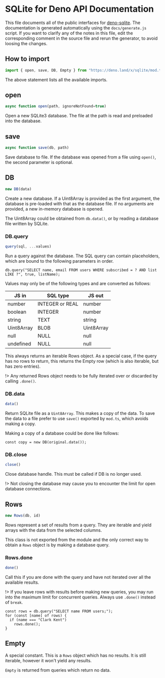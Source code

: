 # SQLite for Deno API Documentation

This file documents all of the public interfaces for [deno-sqlite](https://github.com/dyedgreen/deno-sqlite).
The documentation is generated automatically using the `docs/generate.js` script. If you want to
clarify any of the notes in this file, edit the corresponding comment in the source file and
rerun the generator, to avoid loosing the changes.


## How to import
```javascript
import { open, save, DB, Empty } from "https://deno.land/x/sqlite/mod.ts"
```
The above statement lists all the available imports.


## open
```javascript
async function open(path, ignoreNotFound=true)
```
Open a new SQLite3 database. The file at
the path is read and preloaded into the database.


## save
```javascript
async function save(db, path)
```
Save database to file. If the database was opened
from a file using `open()`, the second parameter
is optional.


## DB
```javascript
new DB(data)
```
Create a new database. If a Uint8Array
is provided as the first argument, the
database is pre-loaded with that as the
database file. If no arguments are provided,
a new in-memory database is opened.

The Uint8Array could be obtained from
`db.data()`, or by reading a database
file written by SQLite.

### DB.query
```javascript
query(sql, ...values)
```
Run a query against the database. The SQL
query can contain placeholders, which are
bound to the following parameters in order.

    db.query("SELECT name, email FROM users WHERE subscribed = ? AND list LIKE ?", true, listName);

Values may only be of the following
types and are converted as follows:

| JS in      | SQL type        | JS out     |
|------------|-----------------|------------|
| number     | INTEGER or REAL | number     |
| boolean    | INTEGER         | number     |
| string     | TEXT            | string     |
| Uint8Array | BLOB            | Uint8Array |
| null       | NULL            | null       |
| undefined  | NULL            | null       |

This always returns an iterable Rows object.
As a special case, if the query has no rows
to return, this returns the Empty row (which
is also iterable, but has zero entries).

!> Any returned Rows object needs to be fully
iterated over or discarded by calling
`.done()`.

### DB.data
```javascript
data()
```
Return SQLite file as a `Uint8Array`. This
makes a copy of the data. To save the data
to a file prefer to use `save()` exported by
`mod.ts`, which avoids making a copy.

Making a copy of a database could be done like
follows:

    const copy = new DB(original.data());

### DB.close
```javascript
close()
```
Close database handle. This must be called if
DB is no longer used.

!> Not closing the database may cause you to
encounter the limit for open database
connections.


## Rows
```javascript
new Rows(db, id)
```
Rows represent a set of results from a query.
They are iterable and yield arrays with
the data from the selected columns.

This class is not exported from the module
and the only correct way to obtain a `Rows`
object is by making a database query.

### Rows.done
```javascript
done()
```
Call this if you are done with the
query and have not iterated over all
the available results.

!> If you leave rows with results before
making new queries, you may run into the
maximum limit for concurrent queries.
Always use `.done()` instead of `break`.

    const rows = db.query("SELECT name FROM users;");
    for (const [name] of rows) {
      if (name === "Clark Kent")
        rows.done();
    }


## Empty

A special constant. This is a `Rows` object
which has no results. It is still iterable,
however it won't yield any results.

`Empty` is returned from queries which return
no data.
